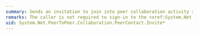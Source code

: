 ```yaml
---
summary: Sends an invitation to join into peer collaboration activity sponsored by the sender.
remarks: The caller is not required to sign-in to the <xref:System.Net.PeerToPeer.Collaboration> infrastructure for this method to complete successfully. A <xref:System.Net.PeerToPeer.Collaboration.PeerInvitationResponse> from the invitee is not the same as the invitee accepting the invitation to collaborate. If an invitation is sent to a remote peer that has not installed the application, the invitation is automatically declined.
uid: System.Net.PeerToPeer.Collaboration.PeerContact.Invite*
---
```

